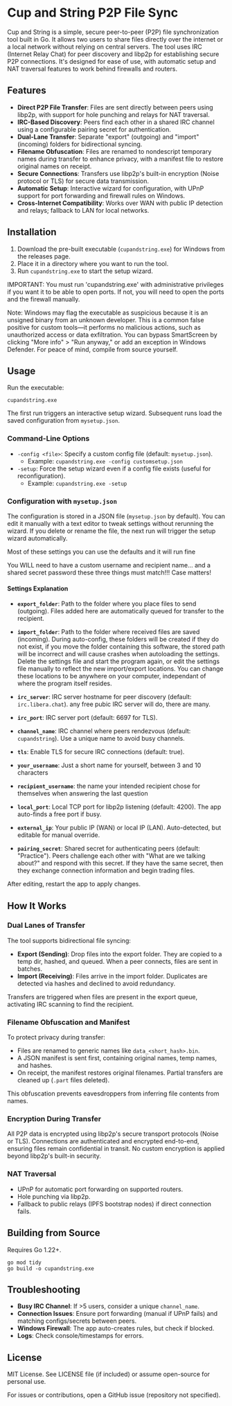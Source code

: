# Cup and String P2P File Sync

Cup and String is a simple, secure peer-to-peer (P2P) file synchronization tool built in Go. It allows two users to share files directly over the internet or a local network without relying on central servers. The tool uses IRC (Internet Relay Chat) for peer discovery and libp2p for establishing secure P2P connections. It's designed for ease of use, with automatic setup and NAT traversal features to work behind firewalls and routers.

## Features
- **Direct P2P File Transfer**: Files are sent directly between peers using libp2p, with support for hole punching and relays for NAT traversal.
- **IRC-Based Discovery**: Peers find each other in a shared IRC channel using a configurable pairing secret for authentication.
- **Dual-Lane Transfer**: Separate "export" (outgoing) and "import" (incoming) folders for bidirectional syncing.
- **Filename Obfuscation**: Files are renamed to nondescript temporary names during transfer to enhance privacy, with a manifest file to restore original names on receipt.
- **Secure Connections**: Transfers use libp2p's built-in encryption (Noise protocol or TLS) for secure data transmission.
- **Automatic Setup**: Interactive wizard for configuration, with UPnP support for port forwarding and firewall rules on Windows.
- **Cross-Internet Compatibility**: Works over WAN with public IP detection and relays; fallback to LAN for local networks.

## Installation
1. Download the pre-built executable (`cupandstring.exe`) for Windows from the releases page.
2. Place it in a directory where you want to run the tool.
3. Run `cupandstring.exe` to start the setup wizard.

IMPORTANT: You must run 'cupandstring.exe' with administrative privileges if you want it to be able to open ports.  If not, you will need to open the ports and the firewall manually.


Note: Windows may flag the executable as suspicious because it is an unsigned binary from an unknown developer. This is a common false positive for custom tools—it performs no malicious actions, such as unauthorized access or data exfiltration. You can bypass SmartScreen by clicking "More info" > "Run anyway," or add an exception in Windows Defender. For peace of mind, compile from source yourself.

## Usage
Run the executable:
```
cupandstring.exe
```
The first run triggers an interactive setup wizard. Subsequent runs load the saved configuration from `mysetup.json`.

### Command-Line Options
- `-config <file>`: Specify a custom config file (default: `mysetup.json`).
  - Example: `cupandstring.exe -config customsetup.json`
- `-setup`: Force the setup wizard even if a config file exists (useful for reconfiguration).
  - Example: `cupandstring.exe -setup`

### Configuration with `mysetup.json`
The configuration is stored in a JSON file (`mysetup.json` by default). You can edit it manually with a text editor to tweak settings without rerunning the wizard. If you delete or rename the file, the next run will trigger the setup wizard automatically.

Most of these settings you can use the defaults and it will run fine

You WILL need to have a custom username and recipient name... and a shared secret password
these three things must match!!!  Case matters! 

#### Settings Explanation
- **`export_folder`**: Path to the folder where you place files to send (outgoing). Files added here are automatically queued for transfer to the recipient.  
- **`import_folder`**: Path to the folder where received files are saved (incoming).
 During auto-config, these folders will be created if they do not exist, if you move the folder containing this software, the stored path will be incorrect and will cause crashes when autoloading the settings.  Delete the settings file and start the program again, or edit the settings file manually to reflect the new import/export locations.  You can change these locations to be anywhere on your computer, independant of where the program itself resides.


- **`irc_server`**: IRC server hostname for peer discovery (default: `irc.libera.chat`).
	any free pubic IRC server will do, there are many.
- **`irc_port`**: IRC server port (default: 6697 for TLS).
- **`channel_name`**: IRC channel where peers rendezvous (default: `cupandstring`). Use a unique name to avoid busy channels.
- **`tls`**: Enable TLS for secure IRC connections (default: true).
- **`your_username`**: Just a short name for yourself, between 3 and 10 characters
- **`recipient_username`**: the name your intended recipient chose for themselves when answering the last question
- **`local_port`**: Local TCP port for libp2p listening (default: 4200). The app auto-finds a free port if busy.
- **`external_ip`**: Your public IP (WAN) or local IP (LAN). Auto-detected, but editable for manual override.  
- **`pairing_secret`**: Shared secret for authenticating peers (default: "Practice"). Peers challenge each other with "What are we talking about?" and respond with this secret.  If they have the same secret, then they exchange connection information and begin trading files.

After editing, restart the app to apply changes.

## How It Works
### Dual Lanes of Transfer
The tool supports bidirectional file syncing:
- **Export (Sending)**: Drop files into the export folder. They are copied to a temp dir, hashed, and queued. When a peer connects, files are sent in batches.
- **Import (Receiving)**: Files arrive in the import folder. Duplicates are detected via hashes and declined to avoid redundancy.

Transfers are triggered when files are present in the export queue, activating IRC scanning to find the recipient.

### Filename Obfuscation and Manifest
To protect privacy during transfer:
- Files are renamed to generic names like `data_<short_hash>.bin`.
- A JSON manifest is sent first, containing original names, temp names, and hashes.
- On receipt, the manifest restores original filenames. Partial transfers are cleaned up (`.part` files deleted).

This obfuscation prevents eavesdroppers from inferring file contents from names.

### Encryption During Transfer
All P2P data is encrypted using libp2p's secure transport protocols (Noise or TLS). Connections are authenticated and encrypted end-to-end, ensuring files remain confidential in transit. No custom encryption is applied beyond libp2p's built-in security.

### NAT Traversal
- UPnP for automatic port forwarding on supported routers.
- Hole punching via libp2p.
- Fallback to public relays (IPFS bootstrap nodes) if direct connection fails.

## Building from Source
Requires Go 1.22+.
```
go mod tidy
go build -o cupandstring.exe
```

## Troubleshooting
- **Busy IRC Channel**: If >5 users, consider a unique `channel_name`.
- **Connection Issues**: Ensure port forwarding (manual if UPnP fails) and matching configs/secrets between peers.
- **Windows Firewall**: The app auto-creates rules, but check if blocked.
- **Logs**: Check console/timestamps for errors.

## License
MIT License. See LICENSE file (if included) or assume open-source for personal use.

For issues or contributions, open a GitHub issue (repository not specified).
